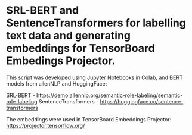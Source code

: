 # SRL-BERT and SentenceTransformers for labelling text data and generating embeddings for TensorBoard Embedings Projector.

This script was developed using Jupyter Notebooks in Colab, and BERT models from allenNLP and HuggingFace:

SRL-BERT - https://demo.allennlp.org/semantic-role-labeling/semantic-role-labeling
SentenceTransformers - https://huggingface.co/sentence-transformers

The embeddings were used in TensorBoard Embeddings Projector: https://projector.tensorflow.org/
